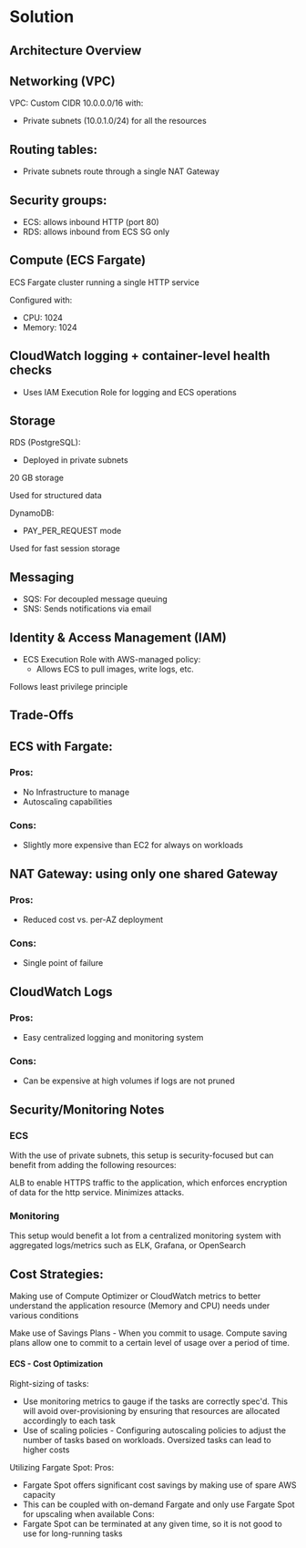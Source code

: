 
# Solution

## Architecture Overview


## Networking (VPC)

VPC: Custom CIDR 10.0.0.0/16 with:
 - Private subnets (10.0.1.0/24) for all the resources

## Routing tables:
 - Private subnets route through a single NAT Gateway

## Security groups:
 - ECS: allows inbound HTTP (port 80)
 - RDS: allows inbound from ECS SG only

## Compute (ECS Fargate)
ECS Fargate cluster running a single HTTP service

Configured with:
 - CPU: 1024
 - Memory: 1024

## CloudWatch logging + container-level health checks
 - Uses IAM Execution Role for logging and ECS operations

## Storage

RDS (PostgreSQL):
 - Deployed in private subnets

20 GB storage

Used for structured data

DynamoDB:

 - PAY_PER_REQUEST mode

Used for fast session storage

## Messaging
 - SQS: For decoupled message queuing
 - SNS: Sends notifications via email


## Identity & Access Management (IAM)
 - ECS Execution Role with AWS-managed policy:
   - Allows ECS to pull images, write logs, etc.

Follows least privilege principle


## Trade-Offs

## ECS with Fargate:
### Pros:
- No Infrastructure to manage
- Autoscaling capabilities
### Cons:
- Slightly more expensive than EC2 for always on workloads

## NAT Gateway: using only one shared Gateway
### Pros:
- Reduced cost vs. per-AZ deployment
### Cons:
- Single point of failure

## CloudWatch Logs
### Pros:
- Easy centralized logging and monitoring system
### Cons:
- Can be expensive at high volumes if logs are not pruned
## Security/Monitoring Notes

### ECS

With the use of private subnets, this setup is security-focused but can benefit from adding the following resources:

ALB to enable HTTPS traffic to the application, which enforces encryption of data for the http service. Minimizes attacks.


### Monitoring

This setup would benefit a lot from a centralized monitoring system with aggregated logs/metrics such as ELK, Grafana, or OpenSearch

## Cost Strategies:

Making use of Compute Optimizer or CloudWatch metrics to better understand the application resource (Memory and CPU) needs under various conditions

Make use of Savings Plans - When you commit to usage. Compute saving plans allow one to commit to a certain level of usage over a period of time.

#### ECS - Cost Optimization

Right-sizing of tasks:
- Use monitoring metrics to gauge if the tasks are correctly spec'd. This will avoid over-provisioning by ensuring that resources are allocated accordingly to each task
- Use of scaling policies - Configuring autoscaling policies to adjust the number of tasks based on workloads. Oversized tasks can lead to higher costs
  
Utilizing Fargate Spot:
Pros:
 - Fargate Spot offers significant cost savings by making use of spare AWS capacity
 - This can be coupled with on-demand Fargate and only use Fargate Spot for upscaling when available
Cons:
 - Fargate Spot can be terminated at any given time, so it is not good to use for long-running tasks
